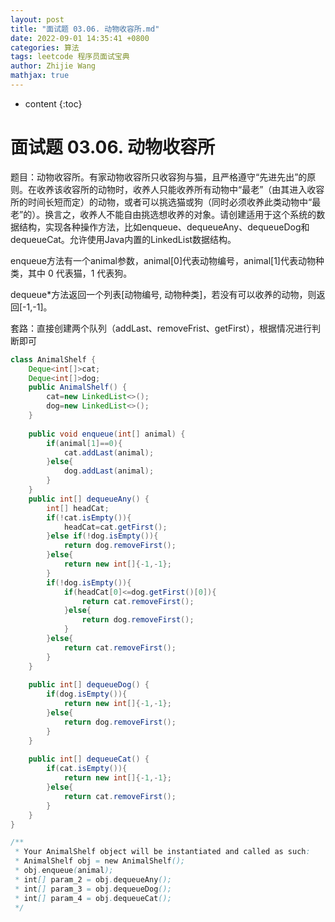```yaml
---
layout: post
title: "面试题 03.06. 动物收容所.md"
date: 2022-09-01 14:35:41 +0800
categories: 算法
tags: leetcode 程序员面试宝典
author: Zhijie Wang
mathjax: true
---
```



* content
{:toc}














# 面试题 03.06. 动物收容所

题目：动物收容所。有家动物收容所只收容狗与猫，且严格遵守“先进先出”的原则。在收养该收容所的动物时，收养人只能收养所有动物中“最老”（由其进入收容所的时间长短而定）的动物，或者可以挑选猫或狗（同时必须收养此类动物中“最老”的）。换言之，收养人不能自由挑选想收养的对象。请创建适用于这个系统的数据结构，实现各种操作方法，比如enqueue、dequeueAny、dequeueDog和dequeueCat。允许使用Java内置的LinkedList数据结构。

enqueue方法有一个animal参数，animal[0]代表动物编号，animal[1]代表动物种类，其中 0 代表猫，1 代表狗。

dequeue*方法返回一个列表[动物编号, 动物种类]，若没有可以收养的动物，则返回[-1,-1]。



套路：直接创建两个队列（addLast、removeFrist、getFirst），根据情况进行判断即可

```java
class AnimalShelf {
    Deque<int[]>cat;
    Deque<int[]>dog;
    public AnimalShelf() {
        cat=new LinkedList<>();
        dog=new LinkedList<>();
    }
    
    public void enqueue(int[] animal) {
        if(animal[1]==0){
            cat.addLast(animal);
        }else{
            dog.addLast(animal);
        }
    }
    public int[] dequeueAny() {
        int[] headCat;
        if(!cat.isEmpty()){
            headCat=cat.getFirst();
        }else if(!dog.isEmpty()){
            return dog.removeFirst();
        }else{
            return new int[]{-1,-1};
        }
        if(!dog.isEmpty()){
            if(headCat[0]<=dog.getFirst()[0]){
                return cat.removeFirst();
            }else{
                return dog.removeFirst();
            }
        }else{
            return cat.removeFirst();
        }
    }
    
    public int[] dequeueDog() {
        if(dog.isEmpty()){
            return new int[]{-1,-1};
        }else{
            return dog.removeFirst();
        }
    }
    
    public int[] dequeueCat() {
        if(cat.isEmpty()){
            return new int[]{-1,-1};
        }else{
            return cat.removeFirst();
        }
    }
}

/**
 * Your AnimalShelf object will be instantiated and called as such:
 * AnimalShelf obj = new AnimalShelf();
 * obj.enqueue(animal);
 * int[] param_2 = obj.dequeueAny();
 * int[] param_3 = obj.dequeueDog();
 * int[] param_4 = obj.dequeueCat();
 */
```

